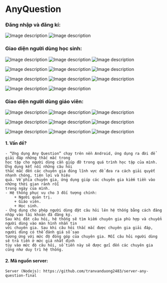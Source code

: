 # AnyQuestion


### Đăng nhập và đăng kí:

![Image description](https://github.com/tranvanduong2483/AnyQuestion/blob/master/image/1.png) ![Image description](https://github.com/tranvanduong2483/AnyQuestion/blob/master/image/2.png)


### Giao diện người dùng học sinh:

![Image description](https://github.com/tranvanduong2483/AnyQuestion/blob/master/image/3.1.png) ![Image description](https://github.com/tranvanduong2483/AnyQuestion/blob/master/image/3.2.png) ![Image description](https://github.com/tranvanduong2483/AnyQuestion/blob/master/image/3.3.png)

![Image description](https://github.com/tranvanduong2483/AnyQuestion/blob/master/image/3.4.png) ![Image description](https://github.com/tranvanduong2483/AnyQuestion/blob/master/image/3.5.png) ![Image description](https://github.com/tranvanduong2483/AnyQuestion/blob/master/image/3.6.png)

![Image description](https://github.com/tranvanduong2483/AnyQuestion/blob/master/image/4.1.png) ![Image description](https://github.com/tranvanduong2483/AnyQuestion/blob/master/image/4.2.png) ![Image description](https://github.com/tranvanduong2483/AnyQuestion/blob/master/image/4.3.png)

![Image description](https://github.com/tranvanduong2483/AnyQuestion/blob/master/image/4.4.png) ![Image description](https://github.com/tranvanduong2483/AnyQuestion/blob/master/image/5.png)


### Giao diện người dùng giáo viên:

![Image description](https://github.com/tranvanduong2483/AnyQuestion/blob/master/image/6.png) ![Image description](https://github.com/tranvanduong2483/AnyQuestion/blob/master/image/7.1.png) ![Image description](https://github.com/tranvanduong2483/AnyQuestion/blob/master/image/7.2.png)

![Image description](https://github.com/tranvanduong2483/AnyQuestion/blob/master/image/7.3.png) ![Image description](https://github.com/tranvanduong2483/AnyQuestion/blob/master/image/7.4.png) ![Image description](https://github.com/tranvanduong2483/AnyQuestion/blob/master/image/7.5.png)

![Image description](https://github.com/tranvanduong2483/AnyQuestion/blob/master/image/8.1.png) ![Image description](https://github.com/tranvanduong2483/AnyQuestion/blob/master/image/8.2.png) ![Image description](https://github.com/tranvanduong2483/AnyQuestion/blob/master/image/9.3.png)



#### 1. Vấn đề?

    - “Ứng dụng Any Question” chạy trên nền Android, ứng dụng ra đời để giải đáp những thắc mắc trong
    học tập cho người dùng cần giúp đỡ trong quá trình học tập của mình. Ứng dụng kết nối những câu hỏi
    thắc mắc đến các chuyên gia đúng lĩnh vực để đưa ra cách giải quyết nhanh chóng, tiện lợi và hiệu
    quả. Về phía chuyên gia, ứng dụng giúp các chuyên gia kiếm tiền vào những thời gian rảnh rỗi
    trong ngày của mình.
    - Hệ thống phục vụ cho 3 đối tượng chính:
        + Người quản trị.
        + Giáo viên.
        + Học sinh.
    - Ứng dụng cho phép người dùng đặt câu hỏi lên hệ thống bằng cách đăng nhập vào tài khoản đã đăng ký.
    Sau khi đặt câu hỏi, hệ thống sẽ tìm kiếm chuyên gia phù hợp và chuyển người dùng vào màn hình nhắn tin
    với chuyên gia. Sau khi câu hỏi thắc mắc được chuyên gia giải đáp, người dùng có thể đánh giá số sao
    tương ứng với mức độ đóng góp của chuyên gia. Mỗi câu hỏi người dùng sẽ trả tiền ở mức giá nhất định
    tùy vào mức độ câu hỏi, số tiền này sẽ được gửi đến các chuyên gia cũng như duy trì hệ thống.

#### 2. Mã nguồn server:

    Server (Nodejs): https://github.com/tranvanduong2483/server-any-question-final


 
